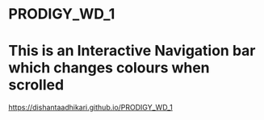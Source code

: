 # PRODIGY_WD_1
# This is an Interactive Navigation bar which changes colours when scrolled
https://dishantaadhikari.github.io/PRODIGY_WD_1
